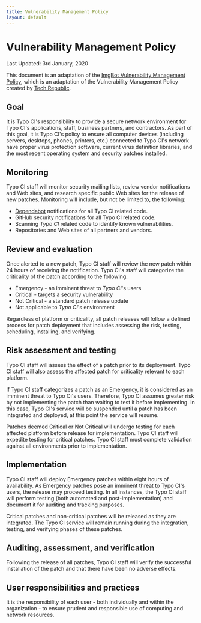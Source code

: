 ```yaml
---
title: Vulnerability Management Policy
layout: default
---
```


# Vulnerability Management Policy

Last Updated: 3rd January, 2020

This document is an adaptation of the [ImgBot Vulnerability Management Policy](https://imgbot.net/vulnerability-management/), which is an adaptation of the Vulnerability Management Policy created by [Tech Republic](https://www.techrepublic.com/blog/it-security/establish-a-patch-management-policy-87756/).

## Goal

It is Typo CI's responsibility to provide a secure network environment for Typo CI's applications, staff, business partners, and contractors. As part of this goal, it is Typo CI's policy to ensure all computer devices (including servers, desktops, phones, printers, etc.) connected to Typo CI's network have proper virus protection software, current virus definition libraries, and the most recent operating system and security patches installed.

## Monitoring

Typo CI staff will monitor security mailing lists, review vendor notifications and Web sites, and research specific public Web sites for the release of new patches. Monitoring will include, but not be limited to, the following:

*   [Dependabot](https://dependabot.com/) notifications for all Typo CI related code.
*   GitHub security notifications for all Typo CI related code.
*   Scanning _Typo CI_ related code to identify known vulnerabilities.
*   Repositories and Web sites of all partners and vendors.

## Review and evaluation

Once alerted to a new patch, Typo CI staff will review the new patch within 24 hours of receiving the notification. Typo CI's staff will categorize the criticality of the patch according to the following:

*   Emergency - an imminent threat to _Typo CI_'s users
*   Critical - targets a security vulnerability
*   Not Critical - a standard patch release update
*   Not applicable to _Typo CI_'s environment

Regardless of platform or criticality, all patch releases will follow a defined process for patch deployment that includes assessing the risk, testing, scheduling, installing, and verifying.

## Risk assessment and testing

Typo CI staff will assess the effect of a patch prior to its deployment. Typo CI staff will also assess the affected patch for criticality relevant to each platform.

If Typo CI staff categorizes a patch as an Emergency, it is considered as an imminent threat to Typo CI's users. Therefore, Typo CI assumes greater risk by not implementing the patch than waiting to test it before implementing. In this case, Typo CI's service will be suspended until a patch has been integrated and deployed, at this point the service will resume.

Patches deemed Critical or Not Critical will undergo testing for each affected platform before release for implementation. Typo CI staff will expedite testing for critical patches. Typo CI staff must complete validation against all environments prior to implementation.

## Implementation

Typo CI staff will deploy Emergency patches within eight hours of availability. As Emergency patches pose an imminent threat to Typo CI's users, the release may proceed testing. In all instances, the Typo CI staff will perform testing (both automated and post-implementation) and document it for auditing and tracking purposes.

Critical patches and non-critical patches will be released as they are integrated. The Typo CI service will remain running during the integration, testing, and verifying phases of these patches.

## Auditing, assessment, and verification

Following the release of all patches, Typo CI staff will verify the successful installation of the patch and that there have been no adverse effects.

## User responsibilities and practices

It is the responsibility of each user - both individually and within the organization - to ensure prudent and responsible use of computing and network resources.
